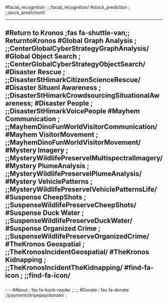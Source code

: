 #facial_recognition         ;<i class="fa fa-check" style="color:red"></i> ;;facial_recognition/
#stock_prediction           ;<i class="fa fa-check" style="color:red"></i> ;;stock_prediction1/

---

#Return to Kronos           ;fas fa-shuttle-van;; ReturntoKronos
#Global Graph Analysis      ;                  ;;CenterGlobalCyberStrategyGraphAnalysis/
#Global Object Search       ;                  ;;CenterGlobalCyberStrategyObjectSearch/
#Disaster Rescue            ;                  ;;DisasterStHimarkCitizenScienceRescue/
#Disaster Situanl Awareness ;                  ;;DisasterStHimarkCrowdsourcingSituationalAwareness;
#Disaster People            ;                  ;;DisasterStHimarkVoicePeople
#Mayhem Communication       ;                  ;;MayhemDinoFunWorldVisitorCommunication/
#Mayhem VisitorMovement     ;                  ;;MayhemDinoFunWorldVisitorMovement/
#Mystery Imagery            ;                  ;;MysteryWildlifePreserveIMultispectralImagery/
#Mystery PlumeAnalysis      ;                  ;;MysteryWildlifePreserveIPlumeAnalysis/
#Mystery VehiclePatterns    ;                  ;;MysteryWildlifePreserveIVehiclePatternsLife/
#Suspense CheepShots        ;                  ;;SuspenseWildlifePreserveCheepShots/
#Suspense Duck Water        ;                  ;;SuspenseWildlifePreserveDuckWater/
#Suspense Organized Crime   ;                  ;;SuspenseWildlifePreserveOrganizedCrime/
#TheKronos Geospatial       ;                  ;;TheKronosIncidentGeospatial/
#TheKronos Kidnapping       ;                  ;;TheKronosIncidentTheKidnapping/
#find-fa-icon               ;                  ;;find-fa-icon/                                                                    
---
<br/>
<div style="position: relative;bottom:10;width:100%;">
---
#About             ; fas fa-book-reader  ;;                    ;;
#Donate            ; fas fa-donate       ;/payment/stripepay/donate/ ; 
</div>
